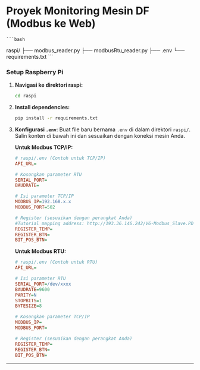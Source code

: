 # Proyek Monitoring Mesin DF (Modbus ke Web)
    ```bash
raspi/
├── modbus_reader.py
├── modbusRtu_reader.py
├── .env
└── requirements.txt
    ```

### Setup Raspberry Pi

1.  **Navigasi ke direktori raspi:**
    ```bash
    cd raspi
    ```

2.  **Install dependencies:**
    ```bash
    pip install -r requirements.txt
    ```

3.  **Konfigurasi `.env`**:
    Buat file baru bernama `.env` di dalam direktori `raspi/`. Salin konten di bawah ini dan sesuaikan dengan koneksi mesin Anda.

    **Untuk Modbus TCP/IP:**
    ```ini
    # raspi/.env (Contoh untuk TCP/IP)
    API_URL=

    # Kosongkan parameter RTU
    SERIAL_PORT=
    BAUDRATE=

    # Isi parameter TCP/IP
    MODBUS_IP=192.168.x.x
    MODBUS_PORT=502

    # Register (sesuaikan dengan perangkat Anda)
    #Tutorial mapping address: http://193.36.146.242/V6-Modbus_Slave.PDF
    REGISTER_TEMP=
    REGISTER_BTN=
    BIT_POS_BTN=
    ```

    **Untuk Modbus RTU:**
    ```ini
    # raspi/.env (Contoh untuk RTU)
    API_URL=

    # Isi parameter RTU
    SERIAL_PORT=/dev/xxxx
    BAUDRATE=9600
    PARITY=N
    STOPBITS=1
    BYTESIZE=8

    # Kosongkan parameter TCP/IP
    MODBUS_IP=
    MODBUS_PORT=

    # Register (sesuaikan dengan perangkat Anda)
    REGISTER_TEMP=
    REGISTER_BTN=
    BIT_POS_BTN=
    ```

---